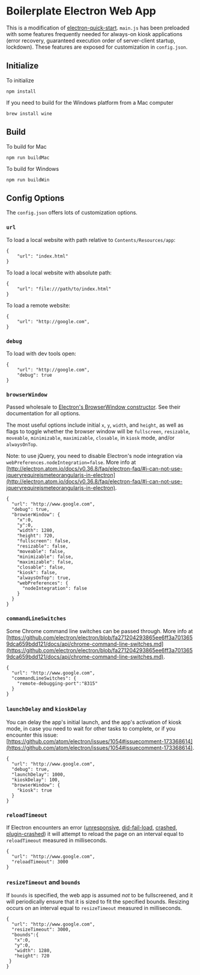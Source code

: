 # Boilerplate Electron Web App

This is a modification of [electron-quick-start](https://github.com/electron/electron-quick-start). `main.js` has been preloaded with some features frequently needed for always-on kiosk applications (error recovery, guaranteed execution order of server-client startup, lockdown). These features are exposed for customization in `config.json`.

## Initialize

To initialize

	npm install

If you need to build for the Windows platform from a Mac computer

	brew install wine

## Build

To build for Mac

	npm run buildMac

To build for Windows

	npm run buildWin

## Config Options

The `config.json` offers lots of customization options.

### `url`

To load a local website with path relative to `Contents/Resources/app`:

	{
		"url": "index.html"
	}

To load a local website with absolute path:

	{
		"url": "file:///path/to/index.html"
	}

To load a remote website:
	
	{
		"url": "http://google.com",
	}

### `debug`

To load with dev tools open:
	
	{
		"url": "http://google.com",
		"debug": true
	}

### `browserWindow`

Passed wholesale to [Electron's BrowserWindow constructor](https://github.com/electron/electron/blob/master/docs/api/browser-window.md). See their documentation for all options.

The most useful options include initial `x`, `y`, `width`, and `height`, as well as flags to toggle whether the browser window will be `fullscreen`, `resizable`, `moveable`, `minimizable`, `maximizable`, `closable`, in `kiosk` mode, and/or `alwaysOnTop`.

Note: to use jQuery, you need to disable Electron's node integration via `webPreferences.nodeIntegration=false`. More info at [http://electron.atom.io/docs/v0.36.8/faq/electron-faq/#i-can-not-use-jqueryrequirejsmeteorangularjs-in-electron](http://electron.atom.io/docs/v0.36.8/faq/electron-faq/#i-can-not-use-jqueryrequirejsmeteorangularjs-in-electron).

	{
	  "url": "http://www.google.com",
	  "debug": true,
	  "browserWindow": {
	    "x":0,
	    "y":0,
	    "width": 1280,
	    "height": 720,
	    "fullscreen": false,
	    "resizable": false,
	    "moveable": false,
	    "minimizable": false,
	    "maximizable": false,
	    "closable": false,
	    "kiosk": false,
	    "alwaysOnTop": true,
	    "webPreferences": {
	      "nodeIntegration": false
	    }
	  }
	}

### `commandLineSwitches`

Some Chrome command line switches can be passed through. More info at [https://github.com/electron/electron/blob/fa271204293865ee6ff3a7013659dca659bdd121/docs/api/chrome-command-line-switches.md](https://github.com/electron/electron/blob/fa271204293865ee6ff3a7013659dca659bdd121/docs/api/chrome-command-line-switches.md).

	{
	  "url": "http://www.google.com",
	  "commandLineSwitches": {
	    "remote-debugging-port":"8315"
	  }
	}

### `launchDelay` and `kioskDelay`

You can delay the app's initial launch, and the app's activation of kiosk mode, in case you need to wait for other tasks to complete, or if you encounter this issue: [https://github.com/atom/electron/issues/1054#issuecomment-173368614](https://github.com/atom/electron/issues/1054#issuecomment-173368614).

	{
	  "url": "http://www.google.com",
	  "debug": true,
	  "launchDelay": 1000,
	  "kioskDelay": 100,
	  "browserWindow": {
	    "kiosk": true
	  }
	}

### `reloadTimeout`

If Electron encounters an error ([unresponsive](https://github.com/electron/electron/blob/71f94c7a3ad1014a0c1fdca248046c4d61cb3988/docs/api/browser-window.md#event-unresponsive), [did-fail-load](https://github.com/electron/electron/blob/71f94c7a3ad1014a0c1fdca248046c4d61cb3988/docs/api/web-contents.md#event-did-fail-load), [crashed](https://github.com/electron/electron/blob/71f94c7a3ad1014a0c1fdca248046c4d61cb3988/docs/api/web-contents.md#event-crashed), [plugin-crashed](https://github.com/electron/electron/blob/71f94c7a3ad1014a0c1fdca248046c4d61cb3988/docs/api/web-contents.md#event-plugin-crashed)) it will attempt to reload the page on an interval equal to `reloadTimeout` measured in milliseconds.

	{
	  "url": "http://www.google.com",
	  "reloadTimeout": 3000
	}

### `resizeTimeout` and `bounds`

If `bounds` is specified, the web app is assumed *not* to be fullscreened, and it will periodically ensure that it is sized to fit the specified bounds. Resizing occurs on an interval equal to `resizeTimeout` measured in milliseconds.

	{
	  "url": "http://www.google.com",
	  "resizeTimeout": 3000,
	  "bounds":{
       "x":0,
       "y":0,
       "width": 1280,
       "height": 720
     }
	}
	